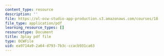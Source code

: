 ```yaml
---
content_type: resource
description: ''
file: https://ol-ocw-studio-app-production.s3.amazonaws.com/courses/18-06sc-linear-algebra-fall-2011/ea9714a92a64d7937b3cccacb931ca63_osh80YCg_GM.pdf
file_type: application/pdf
learning_resource_types: []
resourcetype: Document
title: 3play pdf file
type: OCWFile
uid: ea9714a9-2a64-d793-7b3c-ccacb931ca63
---
```

